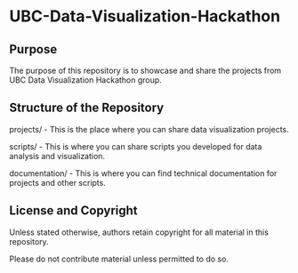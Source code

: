 # UBC-Data-Visualization-Hackathon

## Purpose

The purpose of this repository is to showcase and share the projects from UBC Data Visualization Hackathon group.

## Structure of the Repository

projects/ - This is the place where you can share data visualization projects.

scripts/ - This is where you can share scripts you developed for data analysis and visualization.

documentation/ - This is where you can find technical documentation for projects and other scripts.

## License and Copyright

Unless stated otherwise, authors retain copyright for all material in this repository.

Please do not contribute material unless permitted to do so.
